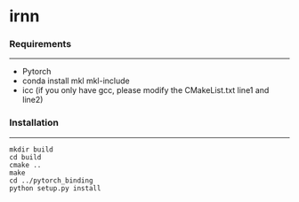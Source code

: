 # irnn


### Requirements
****
  * Pytorch
  * conda install mkl mkl-include
  * icc (if you only have gcc, please modify the CMakeList.txt line1 and line2)



### Installation
****
    mkdir build
    cd build
    cmake ..
    make
    cd ../pytorch_binding
    python setup.py install
